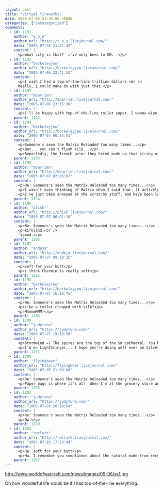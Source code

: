 ```yaml
---
layout: post
title: "virtual fireworks"
date: 2005-07-06 21:46:00 +0000
categories: ["Uncategorized"]
comments:
  - id: 1191
    author: "z_o_e"
    author_url: "http://z_o_e.livejournal.com/"
    date: "2005-07-06 21:21:43"
    content: |
      <p>what city is that?  i've only been to OM.  </p>
  - id: 1192
    author: "berkeleyjew"
    author_url: "http://berkeleyjew.livejournal.com/"
    date: "2005-07-06 22:41:52"
    content: |
      <p>I wish I had a top-of-the-line trillion dollars.<br />
      Really, I could make do with just that.</p>
  - id: 1193
    author: "mbarrien"
    author_url: "http://mbarrien.livejournal.com/"
    date: "2005-07-06 23:15:36"
    content: |
      <p>I'll be happy with top-of-the-line toilet paper. I wanna wipe my butt with silk.</p>
    parent: 1192
  - id: 1194
    author: "berkeleyjew"
    author_url: "http://berkeleyjew.livejournal.com/"
    date: "2005-07-07 00:24:51"
    content: |
      <p>Someone's seen the Matrix Reloaded too many times...</p>
      <p>But... you can't flush silk...</p>
      <p>Reportedly, the french actor they hired made up that string of curses himself.</p>
    parent: 1193
  - id: 1195
    author: "mbarrien"
    author_url: "http://mbarrien.livejournal.com/"
    date: "2005-07-07 02:05:07"
    content: |
      <p>Re: Someone's seen the Matrix Reloaded too many times...</p>
      <p>I wasn't even thinking of Matrix when I said that. (I actively block out memories of the last 2 Matrix films....)</p>
      <p>I've just been annoyed at the scratchy stuff, and have been looking for the finer things in life. :-P</p>
    parent: 1194
  - id: 1196
    author: "plish"
    author_url: "http://plish.livejournal.com/"
    date: "2005-07-07 06:01:10"
    content: |
      <p>Re: Someone's seen the Matrix Reloaded too many times...</p>
      <p>kirkland.<br />
      'sgood.</p>
    parent: 1195
  - id: 1197
    author: "andeja"
    author_url: "http://andeja.livejournal.com/"
    date: "2005-07-07 09:19:35"
    content: |
      <p>soft for your butt</p>
      <p>i think Charmin is really soft</p>
    parent: 1195
  - id: 1198
    author: "berkeleyjew"
    author_url: "http://berkeleyjew.livejournal.com/"
    date: "2005-07-07 16:16:45"
    content: |
      <p>Re: Someone's seen the Matrix Reloaded too many times...</p>
      <p>Like a toilet clogged with silk?</p>
      <p>MmmmmMMM!</p>
    parent: 1195
  - id: 1199
    author: "judytuna"
    author_url: "https://judytuna.com/"
    date: "2005-07-07 19:19:56"
    content: |
      <p>Stormwind =) The spires are the top of the SW cathedral. You have to look up to see them... I didn't even notice them until I'd been playing the game for a few months! Hehe.</p>
      <p>I'm on Lightbringer... I hope you're doing well over on Silvermoon! My knowledge of things alliance is obsessive, but I've only played horde to 10 =) </p>
    parent: 1191
  - id: 1200
    author: "flyingbear"
    author_url: "http://flyingbear.livejournal.com/"
    date: "2005-07-07 21:09:08"
    content: |
      <p>Re: Someone's seen the Matrix Reloaded too many times...</p>
      <p>Paper bags is where it's at!  When I'm at the grocery store and they ask me "Paper or plastic?" I say "Paper!" with a big grin on my face.</p>
    parent: 1195
  - id: 1201
    author: "judytuna"
    author_url: "https://judytuna.com/"
    date: "2005-07-09 20:28:50"
    content: |
      <p>Re: Someone's seen the Matrix Reloaded too many times...</p>
      <p>Ow.</p>
    parent: 1200
  - id: 1202
    author: "rwclark"
    author_url: "http://rwclark.livejournal.com/"
    date: "2005-07-10 17:23:44"
    content: |
      <p>Re: soft for your butt</p>
      <p>Ha. I remember you complained about the natural made-from-recycled-paper toilet paper I used to buy. To me toilet paper is toilet paper.</p>
    parent: 1197
---
```


http://www.worldofwarcraft.com/news/images/05-06/ss1.jpg

Oh how wonderful life would be if I had top-of-the-line everything.